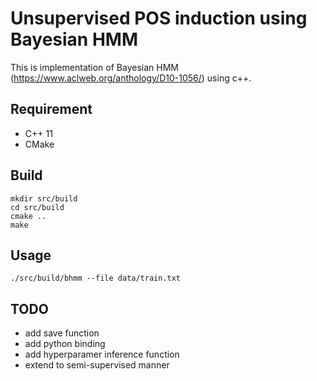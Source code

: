 # Unsupervised POS induction using Bayesian HMM

This is implementation of Bayesian HMM (https://www.aclweb.org/anthology/D10-1056/) using c++.

## Requirement

- C++ 11
- CMake

## Build
```
mkdir src/build
cd src/build
cmake ..
make
```

## Usage
```
./src/build/bhmm --file data/train.txt
```

## TODO

- add save function
- add python binding
- add hyperparamer inference function
- extend to semi-supervised manner